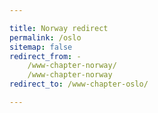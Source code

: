 ```yaml
---

title: Norway redirect
permalink: /oslo
sitemap: false
redirect_from: -
    /www-chapter-norway/
    /www-chapter-norway
redirect_to: /www-chapter-oslo/

---
```

